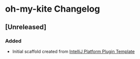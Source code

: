 <!-- Keep a Changelog guide -> https://keepachangelog.com -->

# oh-my-kite Changelog

## [Unreleased]

### Added

- Initial scaffold created from [IntelliJ Platform Plugin Template](https://github.com/JetBrains/intellij-platform-plugin-template)
